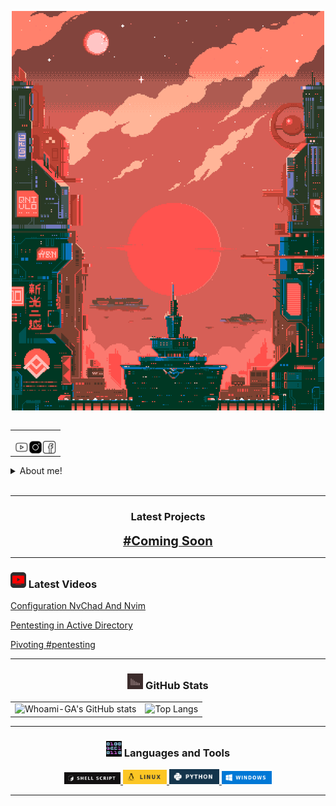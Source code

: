 <p align="center">
  <a href="Learning">
    <img src="src/GifWelcome1.gif" alt="MC Technology" width="500px">
  </a>
</p>



<table align="right">
<tr>
<td>
  
[<img align="left" alt="Whoami-GA | YouTube" width="22px" src="./src/youtube.png.gif" />][youtube]
[<img align="left" alt="@Whoami-GA | Instagram" width="22px" src="./src/instagram.png.gif" />][instagram]
[<img align="left" alt="Whoami-GA | Facebook" width="22px" src="./src/facebook.png.gif" />][facebook]
</td>
</tr>
</table>

<details>
  <summary> About me!</summary>

### Cybersecurity Enthusiast 👥!!
-  I’m currently learning cybersecurity.
-  Curiosly.
-  Think Correctly.
</details>
<br />

---
<h3 align="center">Latest Projects</h3>

<p align="center">
  <a href="Working">
    <span style="font-size: 20px; font-weight: bold;">#Coming Soon</span>
  </a>
</p>


---
<h3 align="left"><img src="./src/youtube_alternativ.png" width="25px" height="25px"> Latest Videos</h3>

<!-- YOUTUBE:START -->
[Configuration NvChad And Nvim](https://youtu.be/om9Mnm5hrfk)

[Pentesting in Active Directory](https://www.youtube.com/watch?v=OK741JiH52g)

[Pivoting #pentesting](https://www.youtube.com/watch?v=fw1Uk_v1yiI)
<!-- YOUTUBE:END -->


---

<h3 align="center"><img src="./src/estadistica2.gif" width="25px" height="25px"> GitHub Stats</h3>

<table align="center">
  <tr>
    <td>
      <img src="https://github-readme-stats.vercel.app/api?username=whoami-GA&show_icons=true&theme=onedark" alt="Whoami-GA's GitHub stats">
    </td>
    <td>
      <img src="https://github-readme-stats.vercel.app/api/top-langs/?username=whoami-GA&hide_progress=true&theme=onedark" alt="Top Langs">
    </td>
  </tr>
</table>


---

<h3 align="center"><img src="./src/0101.GIF" width="25px" height="25px"> Languages and Tools</h3>
<p align="center">
    <a href="https://www.youtube.com/channel/UCcxU7lCoMDO3M4_MfPqEt3g" target="_blank"> <img src="/src/BashBad.png" width="90px"/> </a>
    <a href="https://www.youtube.com/channel/UCcxU7lCoMDO3M4_MfPqEt3g" target="_blank"> <img src="/src/LinuxBad.png" width="70px"/> </a>
    <a href="https://www.youtube.com/channel/UCcxU7lCoMDO3M4_MfPqEt3g" target="_blank"> <img src="/src/PythonBad.png" width="80px"/> </a>
    <a href="https://www.youtube.com/channel/UCcxU7lCoMDO3M4_MfPqEt3g" target="_blank"> <img src="/src/WindowsBad.png" width="80px"/> </a>
</p>


---

[youtube]: https://www.youtube.com/channel/UCcxU7lCoMDO3M4_MfPqEt3g
[instagram]: https://www.instagram.com/g.lazar.adrian/
[facebook]: https://www.facebook.com/ady.lazar.10/
